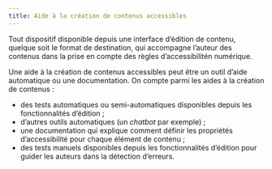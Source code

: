 ```yaml
---
title: Aide à la création de contenus accessibles
---
```


Tout dispositif disponible depuis une interface d’édition de contenu, quelque soit le format de destination, qui accompagne l’auteur des contenus dans la prise en compte des règles d’accessibilitén numérique. 

Une aide à la création de contenus accessibles peut être un outil d’aide automatique ou une documentation. On compte parmi les aides à la création de contenus : 
- des tests automatiques ou semi-automatiques disponibles depuis les fonctionnalités d’édition ;
- d’autres outils automatiques (un <i lang="en">chatbot</i> par exemple) ;
- une documentation qui explique comment définir les propriétés d’accessibilité pour chaque élément de contenu ;
- des tests manuels disponibles depuis les fonctionnalités d’édition pour guider les auteurs dans la détection d’erreurs.